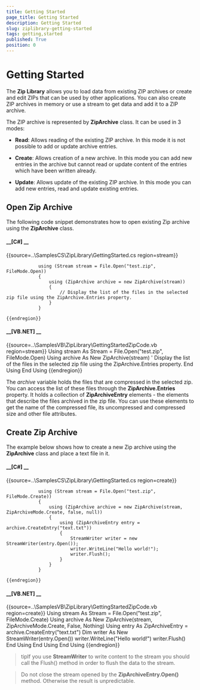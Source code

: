 ```yaml
---
title: Getting Started
page_title: Getting Started
description: Getting Started
slug: ziplibrary-getting-started
tags: getting,started
published: True
position: 0
---
```


# Getting Started



The __Zip Library__ allows you to load data from existing ZIP archives or create and edit ZIPs that can be used by other applications.
        You can also create ZIP archives in memory or use a stream to get data and add it to a ZIP archive.
      

The ZIP archive is represented by __ZipArchive__ class. It can be used in 3 modes:
      

* __Read__: Allows reading of the existing ZIP archive. In this mode it is not possible to add or update archive entries.
          

* __Create__: Allows creation of a new archive. In this mode you can add new entries in the archive but cannot read or update
            content of the entries which have been written already.
          

* __Update__: Allows update of the existing ZIP archive. In this mode you can add new entries, read and update existing entries.
          

## Open Zip Archive

The following code snippet demonstrates how to open existing Zip archive using the __ZipArchive__ class.
        

#### __[C#] __

{{source=..\SamplesCS\ZipLibrary\GettingStarted.cs region=stream}}
	            
	            using (Stream stream = File.Open("test.zip", FileMode.Open))
	            {
	                using (ZipArchive archive = new ZipArchive(stream))
	                {
	                    // Display the list of the files in the selected zip file using the ZipArchive.Entries property.
	                }
	            }
	            
	{{endregion}}



#### __[VB.NET] __

{{source=..\SamplesVB\ZipLibrary\GettingStartedZipCode.vb region=stream}}
	        Using stream As Stream = File.Open("test.zip", FileMode.Open)
	            Using archive As New ZipArchive(stream)
	                ' Display the list of the files in the selected zip file using the ZipArchive.Entries property.
	            End Using
	        End Using
	{{endregion}}



The *archive* variable holds the files that are compressed in the selected zip. You can access the list of these files
          through the __ZipArchive.Entries__ property. It holds a collection of __ZipArchiveEntry__ elements - the
          elements that describe the files archived in the zip file. You can use these elements to get the name of the compressed file, its uncompressed and
          compressed size and other file attributes.
        

## Create Zip Archive

The example below shows how to create a new Zip archive using the __ZipArchive__ class and place a text file in it.
        

#### __[C#] __

{{source=..\SamplesCS\ZipLibrary\GettingStarted.cs region=create}}
	                
	            using (Stream stream = File.Open("test.zip", FileMode.Create))
	            {
	                using (ZipArchive archive = new ZipArchive(stream, ZipArchiveMode.Create, false, null))
	                {
	                    using (ZipArchiveEntry entry = archive.CreateEntry("text.txt"))
	                    {
	                        StreamWriter writer = new StreamWriter(entry.Open());
	                        writer.WriteLine("Hello world!");
	                        writer.Flush();
	                    }
	                }
	            }
	
	{{endregion}}



#### __[VB.NET] __

{{source=..\SamplesVB\ZipLibrary\GettingStartedZipCode.vb region=create}}
	        Using stream As Stream = File.Open("test.zip", FileMode.Create)
	            Using archive As New ZipArchive(stream, ZipArchiveMode.Create, False, Nothing)
	                Using entry As ZipArchiveEntry = archive.CreateEntry("text.txt")
	                    Dim writer As New StreamWriter(entry.Open())
	                    writer.WriteLine("Hello world!")
	                    writer.Flush()
	                End Using
	            End Using
	        End Using
	{{endregion}}



>tipIf you use __StreamWriter__ to write content to the stream you should call the Flush() method in order to flush the data to
            the stream.
          

>Do not close the stream opened by the __ZipArchiveEntry.Open()__ method. Otherwise the result is unpredictable.
          
